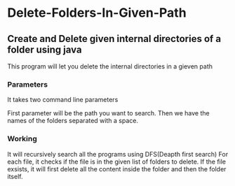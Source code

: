 # Delete-Folders-In-Given-Path

## Create and Delete given internal directories of a folder using java

This program will let you delete the internal directories in a gieven path

### Parameters

It takes two command line parameters

First parameter will be the path you want to search.
Then we have the names of the folders separated with a space.

### Working

It will recursively search all the programs using DFS(Deapth first search)
For each file, it checks if the file is in the given list of folders to delete.
If the file exsists, it will first delete all the content inside the folder and then the folder itself.


